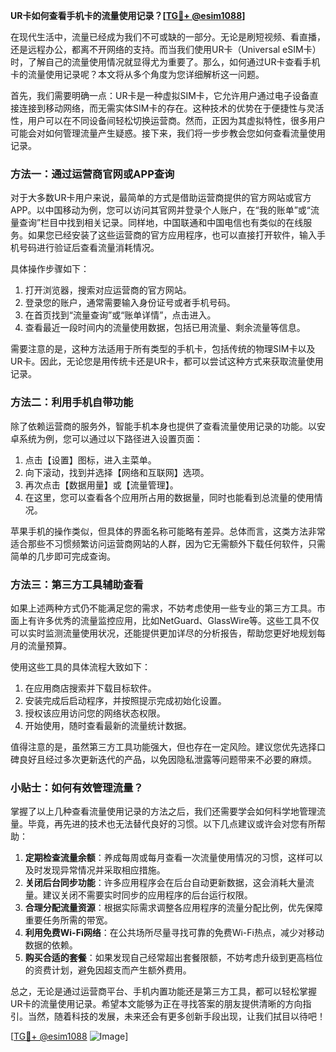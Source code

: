 **UR卡如何查看手机卡的流量使用记录？[[TG💪+ @esim1088](https://t.me/s/esim1088)]**

在现代生活中，流量已经成为我们不可或缺的一部分。无论是刷短视频、看直播，还是远程办公，都离不开网络的支持。而当我们使用UR卡（Universal eSIM卡）时，了解自己的流量使用情况就显得尤为重要了。那么，如何通过UR卡查看手机卡的流量使用记录呢？本文将从多个角度为您详细解析这一问题。

首先，我们需要明确一点：UR卡是一种虚拟SIM卡，它允许用户通过电子设备直接连接到移动网络，而无需实体SIM卡的存在。这种技术的优势在于便捷性与灵活性，用户可以在不同设备间轻松切换运营商。然而，正因为其虚拟特性，很多用户可能会对如何管理流量产生疑惑。接下来，我们将一步步教会您如何查看流量使用记录。

### 方法一：通过运营商官网或APP查询

对于大多数UR卡用户来说，最简单的方式是借助运营商提供的官方网站或官方APP。以中国移动为例，您可以访问其官网并登录个人账户，在“我的账单”或“流量查询”栏目中找到相关记录。同样地，中国联通和中国电信也有类似的在线服务。如果您已经安装了这些运营商的官方应用程序，也可以直接打开软件，输入手机号码进行验证后查看流量消耗情况。

具体操作步骤如下：
1. 打开浏览器，搜索对应运营商的官方网站。
2. 登录您的账户，通常需要输入身份证号或者手机号码。
3. 在首页找到“流量查询”或“账单详情”，点击进入。
4. 查看最近一段时间内的流量使用数据，包括已用流量、剩余流量等信息。

需要注意的是，这种方法适用于所有类型的手机卡，包括传统的物理SIM卡以及UR卡。因此，无论您是用传统卡还是UR卡，都可以尝试这种方式来获取流量使用记录。

### 方法二：利用手机自带功能

除了依赖运营商的服务外，智能手机本身也提供了查看流量使用记录的功能。以安卓系统为例，您可以通过以下路径进入设置页面：

1. 点击【设置】图标，进入主菜单。
2. 向下滚动，找到并选择【网络和互联网】选项。
3. 再次点击【数据用量】或【流量管理】。
4. 在这里，您可以查看各个应用所占用的数据量，同时也能看到总流量的使用情况。

苹果手机的操作类似，但具体的界面名称可能略有差异。总体而言，这类方法非常适合那些不习惯频繁访问运营商网站的人群，因为它无需额外下载任何软件，只需简单的几步即可完成查询。

### 方法三：第三方工具辅助查看

如果上述两种方式仍不能满足您的需求，不妨考虑使用一些专业的第三方工具。市面上有许多优秀的流量监控应用，比如NetGuard、GlassWire等。这些工具不仅可以实时监测流量使用状况，还能提供更加详尽的分析报告，帮助您更好地规划每月的流量预算。

使用这些工具的具体流程大致如下：
1. 在应用商店搜索并下载目标软件。
2. 安装完成后启动程序，并按照提示完成初始化设置。
3. 授权该应用访问您的网络状态权限。
4. 开始使用，随时查看最新的流量统计数据。

值得注意的是，虽然第三方工具功能强大，但也存在一定风险。建议您优先选择口碑良好且经过多次更新迭代的产品，以免因隐私泄露等问题带来不必要的麻烦。

### 小贴士：如何有效管理流量？

掌握了以上几种查看流量使用记录的方法之后，我们还需要学会如何科学地管理流量。毕竟，再先进的技术也无法替代良好的习惯。以下几点建议或许会对您有所帮助：

1. **定期检查流量余额**：养成每周或每月查看一次流量使用情况的习惯，这样可以及时发现异常情况并采取相应措施。
2. **关闭后台同步功能**：许多应用程序会在后台自动更新数据，这会消耗大量流量。建议关闭不需要实时同步的应用程序的后台运行权限。
3. **合理分配流量资源**：根据实际需求调整各应用程序的流量分配比例，优先保障重要任务所需的带宽。
4. **利用免费Wi-Fi网络**：在公共场所尽量寻找可靠的免费Wi-Fi热点，减少对移动数据的依赖。
5. **购买合适的套餐**：如果发现自己经常超出套餐限额，不妨考虑升级到更高档位的资费计划，避免因超支而产生额外费用。

总之，无论是通过运营商平台、手机内置功能还是第三方工具，都可以轻松掌握UR卡的流量使用记录。希望本文能够为正在寻找答案的朋友提供清晰的方向指引。当然，随着科技的发展，未来还会有更多创新手段出现，让我们拭目以待吧！

[[TG💪+ @esim1088](https://t.me/s/esim1088) ![Image](https://i.postimg.cc/4NQfJmqS/Snipaste-2025-05-13-00-14-12.png)]